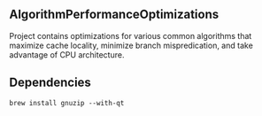 AlgorithmPerformanceOptimizations
---------------------------------------------
Project contains optimizations for various common algorithms that maximize cache locality, minimize branch mispredication, and take advantage of CPU architecture.

Dependencies
-------------------------------
<code>brew install gnuzip --with-qt</code>
